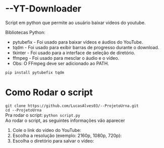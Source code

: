 # --YT-Downloader
Script em python que permite ao usuário baixar videos do youtube.

Bibliotecas Python:
- pytubefix - Foi usado para baixar vídeos e áudios do YouTube.
- tqdm - Foi usado para exibir barras de progresso durante o download.
- tkinter - Foi usado para a interface de seleção de diretório.
- ffmpeg - Foi usado para mesclar o áudio e o vídeo. 
- Obs: O FFmpeg deve ser adicionado ao PATH.

`pip install pytubefix tqdm`
# Como Rodar o script
`git clone https://github.com/LucasAlves03/--ProjetoUrna.git`  
`cd --ProjetoUrna`  
Pra rodar o script: `python script.py`  
Ao rodar o script, as seguintes informações vão aparecer
1. Cole o link do vídeo do YouTube: 
2. Escolha a resolução (exemplo: 2160p, 1080p, 720p): 
3. Escolha o diretório para salvar o vídeo:
